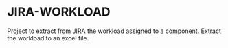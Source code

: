 # JIRA-WORKLOAD

Project to extract from JIRA the workload assigned to a component. Extract the workload to an excel file.
